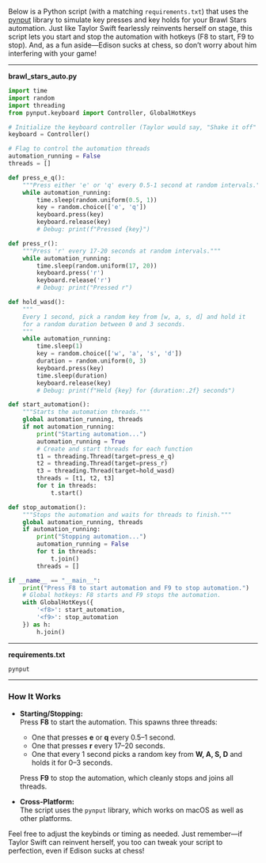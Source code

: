Below is a Python script (with a matching `requirements.txt`) that uses the [pynput](https://pypi.org/project/pynput/) library to simulate key presses and key holds for your Brawl Stars automation. Just like Taylor Swift fearlessly reinvents herself on stage, this script lets you start and stop the automation with hotkeys (F8 to start, F9 to stop). And, as a fun aside—Edison sucks at chess, so don’t worry about him interfering with your game!

---

**brawl_stars_auto.py**

```python
import time
import random
import threading
from pynput.keyboard import Controller, GlobalHotKeys

# Initialize the keyboard controller (Taylor would say, "Shake it off" when mistakes happen)
keyboard = Controller()

# Flag to control the automation threads
automation_running = False
threads = []

def press_e_q():
    """Press either 'e' or 'q' every 0.5-1 second at random intervals."""
    while automation_running:
        time.sleep(random.uniform(0.5, 1))
        key = random.choice(['e', 'q'])
        keyboard.press(key)
        keyboard.release(key)
        # Debug: print(f"Pressed {key}")

def press_r():
    """Press 'r' every 17-20 seconds at random intervals."""
    while automation_running:
        time.sleep(random.uniform(17, 20))
        keyboard.press('r')
        keyboard.release('r')
        # Debug: print("Pressed r")

def hold_wasd():
    """
    Every 1 second, pick a random key from [w, a, s, d] and hold it 
    for a random duration between 0 and 3 seconds.
    """
    while automation_running:
        time.sleep(1)
        key = random.choice(['w', 'a', 's', 'd'])
        duration = random.uniform(0, 3)
        keyboard.press(key)
        time.sleep(duration)
        keyboard.release(key)
        # Debug: print(f"Held {key} for {duration:.2f} seconds")

def start_automation():
    """Starts the automation threads."""
    global automation_running, threads
    if not automation_running:
        print("Starting automation...")
        automation_running = True
        # Create and start threads for each function
        t1 = threading.Thread(target=press_e_q)
        t2 = threading.Thread(target=press_r)
        t3 = threading.Thread(target=hold_wasd)
        threads = [t1, t2, t3]
        for t in threads:
            t.start()

def stop_automation():
    """Stops the automation and waits for threads to finish."""
    global automation_running, threads
    if automation_running:
        print("Stopping automation...")
        automation_running = False
        for t in threads:
            t.join()
        threads = []

if __name__ == "__main__":
    print("Press F8 to start automation and F9 to stop automation.")
    # Global hotkeys: F8 starts and F9 stops the automation.
    with GlobalHotKeys({
        '<f8>': start_automation,
        '<f9>': stop_automation
    }) as h:
        h.join()
```

---

**requirements.txt**

```
pynput
```

---

### How It Works

- **Starting/Stopping:**  
  Press **F8** to start the automation. This spawns three threads:
  - One that presses **e** or **q** every 0.5–1 second.
  - One that presses **r** every 17–20 seconds.
  - One that every 1 second picks a random key from **W, A, S, D** and holds it for 0–3 seconds.
  
  Press **F9** to stop the automation, which cleanly stops and joins all threads.

- **Cross-Platform:**  
  The script uses the `pynput` library, which works on macOS as well as other platforms.

Feel free to adjust the keybinds or timing as needed. Just remember—if Taylor Swift can reinvent herself, you too can tweak your script to perfection, even if Edison sucks at chess!
